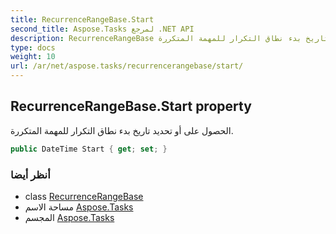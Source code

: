 ```yaml
---
title: RecurrenceRangeBase.Start
second_title: Aspose.Tasks لمرجع .NET API
description: RecurrenceRangeBase ملكية. الحصول على أو تحديد تاريخ بدء نطاق التكرار للمهمة المتكررة.
type: docs
weight: 10
url: /ar/net/aspose.tasks/recurrencerangebase/start/
---
```

## RecurrenceRangeBase.Start property

الحصول على أو تحديد تاريخ بدء نطاق التكرار للمهمة المتكررة.

```csharp
public DateTime Start { get; set; }
```

### أنظر أيضا

* class [RecurrenceRangeBase](../)
* مساحة الاسم [Aspose.Tasks](../../recurrencerangebase/)
* المجسم [Aspose.Tasks](../../../)


